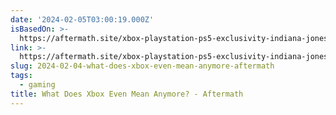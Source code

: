 ```yaml
---
date: '2024-02-05T03:00:19.000Z'
isBasedOn: >-
  https://aftermath.site/xbox-playstation-ps5-exclusivity-indiana-jones-starfield
link: >-
  https://aftermath.site/xbox-playstation-ps5-exclusivity-indiana-jones-starfield
slug: 2024-02-04-what-does-xbox-even-mean-anymore-aftermath
tags:
  - gaming
title: What Does Xbox Even Mean Anymore? - Aftermath
---
```


